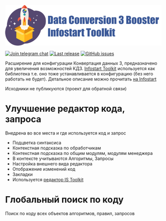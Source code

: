 [![Data Conversion 3 Booster](logo_capture_new.png)](https://infostart.ru/public/1499859/)

[![Join telegram chat](https://img.shields.io/badge/chat-telegram-blue?style=flat&logo=telegram)](https://t.me/joinchat/iyi3Tlf_7jNiMmIy) 
[![Last release](https://img.shields.io/github/v/release/Evg-lylyk/DC3BoosterISToolkit?include_prereleases&label=last%20release&style=badge)](https://github.com/Evg-lylyk/DC3BoosterISToolkit/releases/latest)
[![GitHub issues](https://img.shields.io/github/issues-raw/Evg-lylyk/DC3BoosterISToolkit?style=badge)](https://github.com/Evg-lylyk/DC3BoosterISToolkit/issues)

Расширение для конфигурации Конвертация данных 3, предназначено для увеличения возможностей КД3.
[Infostart Toolkit](https://infostart.ru/public/1254364/) используется как библиотека т.е. оно тоже устанавливается в конфигурацию (без него работать не будет). Детальное описание можно прочитать [на Infostart](https://infostart.ru/public/1499859/)

Исходники не публикуются (проект для обратной связи)

# Улучшение редактор кода, запроса
Внедрена во все места и где используется код и запрос

* Подцветка синтаксиса
* Контекстная подсказка по обработчикам
* Контекстная подсказка по общим модулям, модулям менеджера
* В контексте учитываются Алгоритмы, Запросы
* Настройка внешнего вида редактора
* Отображение изменений код
* Закладки
* Используется [редактор IS Toolkit](https://infostart.ru/1c/articles/1446383/)

# Глобальный поиск по коду

Поиск по коду всех объектов алгоритмов, правил, запросов
